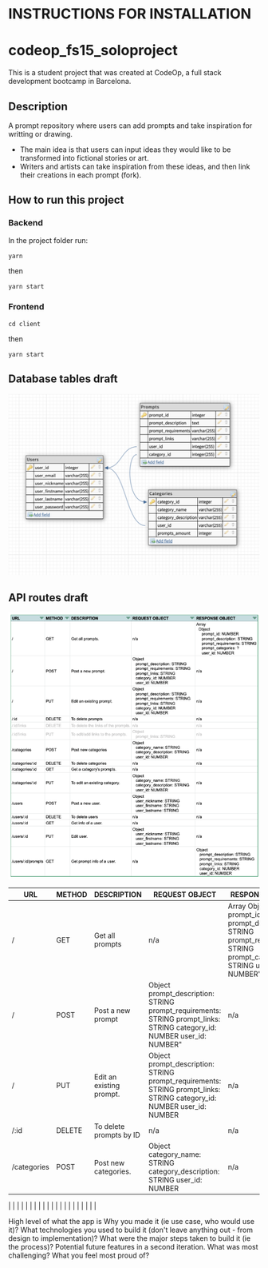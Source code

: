 # INSTRUCTIONS FOR INSTALLATION

# codeop_fs15_soloproject
This is a student project that was created at CodeOp, a full stack development bootcamp in Barcelona.

## Description
A prompt repository where users can add prompts and take inspiration for writting or drawing.

- The main idea is that users can input ideas they would like to be transformed into fictional stories or art.
- Writers and artists can take inspiration from these ideas, and then link their creations in each prompt (fork).

## How to run this project
### Backend
In the project folder run:

```
yarn

```
then

```
yarn start

```
### Frontend

```
cd client
```
then
```
yarn start
```



## Database tables draft

![Database tables draft](img/database_draft.png)

## API routes draft
![API routes draft](img/api_routes_draft.png)

| URL | METHOD | DESCRIPTION | REQUEST OBJECT | RESPONSE OBJECT | INTEGRATED |
|-----|--------|-------------|----------------|-----------------|------------|
| /   | GET    | Get all prompts | n/a | Array  Object  prompt_id: NUMBER  prompt_description: STRING prompt_requirements: STRING  prompt_categories: STRING  user_id: NUMBER" | y |
| / | POST | Post a new prompt |   Object  prompt_description: STRING  prompt_requirements: STRING  prompt_links: STRING  category_id: NUMBER  user_id: NUMBER" | n/a | y | 
| / | PUT | Edit an existing prompt. | Object  prompt_description: STRING  prompt_requirements: STRING  prompt_links: STRING  category_id: NUMBER  user_id: NUMBER | n/a | y |
| /:id | DELETE | To delete prompts by ID | n/a | n/a | y |
| /categories | POST | Post new categories. | Object  category_name: STRING  category_description: STRING  user_id: NUMBER | n/a | y |
|
|
|
|
|
|
|
|
|
|
|
|
|
|
|
|
|
|
|
|
|




High level of what the app is
Why you made it (ie use case, who would use it)?
What technologies you used to build it (don't leave anything out - from design to implementation)?
What were the major steps taken to build it (ie the process)?
Potential future features in a second iteration.
What was most challenging?
What you feel most proud of?
